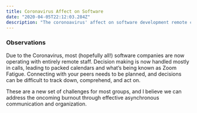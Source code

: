 ```yaml
---
title: Coronavirus Affect on Software
date: "2020-04-05T22:12:03.284Z"
description: "The coronoavirus' affect on software development remote culture"
---
```


### Observations
Due to the Coronavirus, most (hopefully all!) software companies are now operating with entirely remote staff.  Decision making is now handled mostly in calls, leading to packed calendars and what’s being known as Zoom Fatigue.  Connecting with your peers needs to be planned, and decisions can be difficult to track down, comprehend, and act on.  

These are a new set of challenges for most groups, and I believe we can address the oncoming burnout through effective asynchronous communication and organization.
